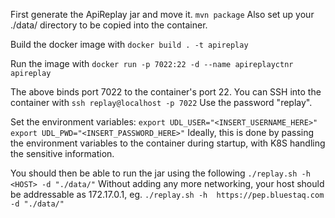 First generate the ApiReplay jar and move it.
  `mvn package`
Also set up your ./data/ directory to be copied into the container.

Build the docker image with
  `docker build . -t apireplay`

Run the image with
  `docker run -p 7022:22 -d --name apireplayctnr apireplay`

The above binds port 7022 to the container's port 22. 
You can SSH into the container with
  `ssh replay@localhost -p 7022`
Use the password "replay".

Set the environment variables:
  `export UDL_USER="<INSERT_USERNAME_HERE>"`
  `export UDL_PWD="<INSERT_PASSWORD_HERE>"`
Ideally, this is done by passing the environment variables to the container during startup, with K8S handling the sensitive information.

You should then be able to run the jar using the following
  `./replay.sh -h <HOST> -d "./data/"`
Without adding any more networking, your host should be addressable as 172.17.0.1, eg.
  `./replay.sh -h  https://pep.bluestaq.com -d "./data/"`

